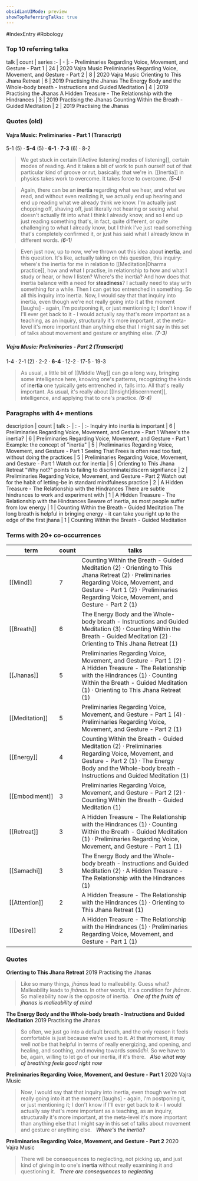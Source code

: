 ```yaml
---
obsidianUIMode: preview
showTopReferringTalks: true
---
```

#IndexEntry #Robology

### Top 10 referring talks
talk | count | series
:- | - |: -
<a data-href="Preliminaries Regarding Voice, Movement, and Gesture - Part 1" class="internal-link">Preliminaries Regarding Voice, Movement, and Gesture - Part 1</a> | 24 | <a data-href="2020 Vajra Music" class="internal-link">2020 Vajra Music</a>
<a data-href="Preliminaries Regarding Voice, Movement, and Gesture - Part 2" class="internal-link">Preliminaries Regarding Voice, Movement, and Gesture - Part 2</a> | 8 | <a data-href="2020 Vajra Music" class="internal-link">2020 Vajra Music</a>
<a data-href="Orienting to This Jhana Retreat" class="internal-link">Orienting to This Jhana Retreat</a> | 6 | <a data-href="2019 Practising the Jhanas" class="internal-link">2019 Practising the Jhanas</a>
<a data-href="The Energy Body and the Whole-body breath - Instructions and Guided Meditation" class="internal-link">The Energy Body and the Whole-body breath - Instructions and Guided Meditation</a> | 4 | <a data-href="2019 Practising the Jhanas" class="internal-link">2019 Practising the Jhanas</a>
<a data-href="A Hidden Treasure - The Relationship with the Hindrances" class="internal-link">A Hidden Treasure - The Relationship with the Hindrances</a> | 3 | <a data-href="2019 Practising the Jhanas" class="internal-link">2019 Practising the Jhanas</a>
<a data-href="Counting Within the Breath - Guided Meditation" class="internal-link">Counting Within the Breath - Guided Meditation</a> | 2 | <a data-href="2019 Practising the Jhanas" class="internal-link">2019 Practising the Jhanas</a>

### Quotes (old)
#### <a aria-label-position="top" aria-label="0301 Preliminaries Regarding Voice, Movement, and Gesture - Part 1" data-href="0301 Preliminaries Regarding Voice, Movement, and Gesture - Part 1" class="internal-link">Vajra Music: Preliminaries - Part 1 (Transcript)</a>
<span class="counts"><a aria-label-position="top" aria-label="0301 Preliminaries Regarding Voice, Movement, and Gesture - Part 1 > 5-1" data-href="0301 Preliminaries Regarding Voice, Movement, and Gesture - Part 1#5-1" class="internal-link">5-1</a> (5) · **<a aria-label-position="top" aria-label="0301 Preliminaries Regarding Voice, Movement, and Gesture - Part 1 > 5-4" data-href="0301 Preliminaries Regarding Voice, Movement, and Gesture - Part 1#5-4" class="internal-link">5-4</a>** (5) · **<a aria-label-position="top" aria-label="0301 Preliminaries Regarding Voice, Movement, and Gesture - Part 1 > 6-1" data-href="0301 Preliminaries Regarding Voice, Movement, and Gesture - Part 1#6-1" class="internal-link">6-1</a>** · **<a aria-label-position="top" aria-label="0301 Preliminaries Regarding Voice, Movement, and Gesture - Part 1 > 7-3" data-href="0301 Preliminaries Regarding Voice, Movement, and Gesture - Part 1#7-3" class="internal-link">7-3</a>** (6) · <a aria-label-position="top" aria-label="0301 Preliminaries Regarding Voice, Movement, and Gesture - Part 1 > 8-2" data-href="0301 Preliminaries Regarding Voice, Movement, and Gesture - Part 1#8-2" class="internal-link">8-2</a></span>

> We get stuck in certain [[Active listening|modes of listening]], certain modes of reading. And it takes a bit of work to push ourself out of that particular kind of groove or rut, basically, that we're in. [[Inertia]] in physics takes work to overcome. It takes force to overcome. _(<a aria-label-position="top" aria-label="0301 Preliminaries Regarding Voice, Movement, and Gesture - Part 1 > 5-4" data-href="0301 Preliminaries Regarding Voice, Movement, and Gesture - Part 1#5-4" class="internal-link">5-4</a>)_

> Again, there can be an <a data-href="inertia" class="internal-link">inertia</a> regarding what we hear, and what we read, and without even realizing it, we actually end up hearing and end up reading what we already think we know. I'm actually just chopping off, shaving off, just literally not hearing or seeing what doesn't actually fit into what I think I already know, and so I end up just reading something that's, in fact, quite different, or quite challenging to what I already know, but I think I've just read something that's completely confirmed it, or just has said what I already know in different words. _(<a aria-label-position="top" aria-label="0301 Preliminaries Regarding Voice, Movement, and Gesture - Part 1 > 6-1" data-href="0301 Preliminaries Regarding Voice, Movement, and Gesture - Part 1#6-1" class="internal-link">6-1</a>)_

> Even just now, up to now, we've thrown out this idea about <a data-href="inertia" class="internal-link">inertia</a>, and this question. It's like, actually taking on this question, this inquiry: where's the inertia for me in relation to [[Meditation|Dharma practice]], how and what I practise, in relationship to how and what I study or hear, or how I listen? Where's the inertia? And how does that inertia balance with a need for <a data-href="steadiness" class="internal-link">steadiness</a>? I actually need to stay with something for a while. Then I can get too entrenched in something. So all this inquiry into inertia. Now, I would say that that inquiry into inertia, even though we're not really going into it at the moment [laughs] - again, I'm postponing it, or just mentioning it; I don't know if I'll ever get back to it - I would actually say that's _more_ important as a teaching, as an inquiry, structurally it's more important, at the meta-level it's more important than anything else that I might say in this set of talks about movement and gesture or anything else. _(<a aria-label-position="top" aria-label="0301 Preliminaries Regarding Voice, Movement, and Gesture - Part 1 > 7-3" data-href="0301 Preliminaries Regarding Voice, Movement, and Gesture - Part 1#7-3" class="internal-link">7-3</a>)_

##### <a aria-label-position="top" aria-label="0302 Preliminaries Regarding Voice, Movement, and Gesture - Part 2" data-href="0302 Preliminaries Regarding Voice, Movement, and Gesture - Part 2" class="internal-link">Vajra Music: Preliminaries - Part 2 (Transcript)</a>
<span class="counts"><a aria-label-position="top" aria-label="0302 Preliminaries Regarding Voice, Movement, and Gesture - Part 2 > 1-4" data-href="0302 Preliminaries Regarding Voice, Movement, and Gesture - Part 2#1-4" class="internal-link">1-4</a> · <a aria-label-position="top" aria-label="0302 Preliminaries Regarding Voice, Movement, and Gesture - Part 2 > 2-1" data-href="0302 Preliminaries Regarding Voice, Movement, and Gesture - Part 2#2-1" class="internal-link">2-1</a> (2) · <a aria-label-position="top" aria-label="0302 Preliminaries Regarding Voice, Movement, and Gesture - Part 2 > 2-2" data-href="0302 Preliminaries Regarding Voice, Movement, and Gesture - Part 2#2-2" class="internal-link">2-2</a> · **<a aria-label-position="top" aria-label="0302 Preliminaries Regarding Voice, Movement, and Gesture - Part 2 > 6-4" data-href="0302 Preliminaries Regarding Voice, Movement, and Gesture - Part 2#6-4" class="internal-link">6-4</a>** · <a aria-label-position="top" aria-label="0302 Preliminaries Regarding Voice, Movement, and Gesture - Part 2 > 12-2" data-href="0302 Preliminaries Regarding Voice, Movement, and Gesture - Part 2#12-2" class="internal-link">12-2</a> · <a aria-label-position="top" aria-label="0302 Preliminaries Regarding Voice, Movement, and Gesture - Part 2 > 17-5" data-href="0302 Preliminaries Regarding Voice, Movement, and Gesture - Part 2#17-5" class="internal-link">17-5</a> · <a aria-label-position="top" aria-label="0302 Preliminaries Regarding Voice, Movement, and Gesture - Part 2 > 19-3" data-href="0302 Preliminaries Regarding Voice, Movement, and Gesture - Part 2#19-3" class="internal-link">19-3</a></span>

> As usual, a little bit of [[Middle Way]] can go a long way, bringing some intelligence here, knowing one's patterns, recognizing the kinds of <a data-href="inertia" class="internal-link">inertia</a> one typically gets entrenched in, falls into. All that's really important. As usual, it's really about [[Insight|discernment]], intelligence, and applying that to one's practice. _(<a aria-label-position="top" aria-label="0302 Preliminaries Regarding Voice, Movement, and Gesture - Part 2 > 6-4" data-href="0302 Preliminaries Regarding Voice, Movement, and Gesture - Part 2#6-4" class="internal-link">6-4</a>)_

### Paragraphs with 4+ mentions
description | count | talk
:- | : - | :-
<a aria-label-position="top" aria-label="Preliminaries Regarding Voice, Movement, and Gesture - Part 1 > Inquiry into inertia is important" data-href="Preliminaries Regarding Voice, Movement, and Gesture - Part 1#Inquiry into inertia is important" class="internal-link">Inquiry into inertia is important</a> | 6 | <a data-href="Preliminaries Regarding Voice, Movement, and Gesture - Part 1" class="internal-link">Preliminaries Regarding Voice, Movement, and Gesture - Part 1</a>
<a aria-label-position="top" aria-label="Preliminaries Regarding Voice, Movement, and Gesture - Part 1 > Wheres the inertia" data-href="Preliminaries Regarding Voice, Movement, and Gesture - Part 1#Where's the inertia" class="internal-link">Where&#x27;s the inertia?</a> | 6 | <a data-href="Preliminaries Regarding Voice, Movement, and Gesture - Part 1" class="internal-link">Preliminaries Regarding Voice, Movement, and Gesture - Part 1</a>
<a aria-label-position="top" aria-label="Preliminaries Regarding Voice, Movement, and Gesture - Part 1 > Example the concept of inertia" data-href="Preliminaries Regarding Voice, Movement, and Gesture - Part 1#Example the concept of inertia" class="internal-link">Example: the concept of &quot;inertia&quot;</a> | 5 | <a data-href="Preliminaries Regarding Voice, Movement, and Gesture - Part 1" class="internal-link">Preliminaries Regarding Voice, Movement, and Gesture - Part 1</a>
<a aria-label-position="top" aria-label="Preliminaries Regarding Voice, Movement, and Gesture - Part 1 > Seeing That Frees is often read too fast without doing the practices" data-href="Preliminaries Regarding Voice, Movement, and Gesture - Part 1#Seeing That Frees is often read too fast without doing the practices" class="internal-link">Seeing That Frees is often read too fast, without doing the practices</a> | 5 | <a data-href="Preliminaries Regarding Voice, Movement, and Gesture - Part 1" class="internal-link">Preliminaries Regarding Voice, Movement, and Gesture - Part 1</a>
<a aria-label-position="top" aria-label="Orienting to This Jhana Retreat > Watch out for inertia" data-href="Orienting to This Jhana Retreat#Watch out for inertia" class="internal-link">Watch out for inertia</a> | 5 | <a data-href="Orienting to This Jhana Retreat" class="internal-link">Orienting to This Jhana Retreat</a>
<a aria-label-position="top" aria-label="Preliminaries Regarding Voice, Movement, and Gesture - Part 2 > Why not points to failing to discriminate discern signifiance" data-href="Preliminaries Regarding Voice, Movement, and Gesture - Part 2#Why not points to failing to discriminate discern signifiance" class="internal-link">&quot;Why not?&quot; points to failing to discriminate/discern signifiance</a> | 2 | <a data-href="Preliminaries Regarding Voice, Movement, and Gesture - Part 2" class="internal-link">Preliminaries Regarding Voice, Movement, and Gesture - Part 2</a>
<a aria-label-position="top" aria-label="A Hidden Treasure - The Relationship with the Hindrances > Watch out for the habit of letting-be in standard mindfulness practice" data-href="A Hidden Treasure - The Relationship with the Hindrances#Watch out for the habit of letting-be in standard mindfulness practice" class="internal-link">Watch out for the habit of letting-be in standard mindfulness practice</a> | 2 | <a data-href="A Hidden Treasure - The Relationship with the Hindrances" class="internal-link">A Hidden Treasure - The Relationship with the Hindrances</a>
<a aria-label-position="top" aria-label="A Hidden Treasure - The Relationship with the Hindrances > There are subtle hindrances to work and experiment with" data-href="A Hidden Treasure - The Relationship with the Hindrances#There are subtle hindrances to work and experiment with" class="internal-link">There are subtle hindrances to work and experiment with</a> | 1 | <a data-href="A Hidden Treasure - The Relationship with the Hindrances" class="internal-link">A Hidden Treasure - The Relationship with the Hindrances</a>
<a aria-label-position="top" aria-label="Counting Within the Breath - Guided Meditation > Beware of inertia as most people suffer from low energy" data-href="Counting Within the Breath - Guided Meditation#Beware of inertia as most people suffer from low energy" class="internal-link">Beware of inertia, as most people suffer from low energy</a> | 1 | <a data-href="Counting Within the Breath - Guided Meditation" class="internal-link">Counting Within the Breath - Guided Meditation</a>
<a aria-label-position="top" aria-label="Counting Within the Breath - Guided Meditation > The long breath is helpful in bringing energy - it can take you right up to the edge of the first jhana" data-href="Counting Within the Breath - Guided Meditation#The long breath is helpful in bringing energy - it can take you right up to the edge of the first jhana" class="internal-link">The long breath is helpful in bringing energy - it can take you right up to the edge of the first jhana</a> | 1 | <a data-href="Counting Within the Breath - Guided Meditation" class="internal-link">Counting Within the Breath - Guided Meditation</a>

### Terms with 20+ co-occurrences
term | count | talks
-|-|-
[[Mind]] | 7 | <span class="counts"><a data-href="Counting Within the Breath - Guided Meditation" class="internal-link">Counting Within the Breath - Guided Meditation</a> (2) · <a data-href="Orienting to This Jhana Retreat" class="internal-link">Orienting to This Jhana Retreat</a> (2) · <a data-href="Preliminaries Regarding Voice, Movement, and Gesture - Part 1" class="internal-link">Preliminaries Regarding Voice, Movement, and Gesture - Part 1</a> (2) · <a data-href="Preliminaries Regarding Voice, Movement, and Gesture - Part 2" class="internal-link">Preliminaries Regarding Voice, Movement, and Gesture - Part 2</a> (1)</span> 
[[Breath]] | 6 | <span class="counts"><a data-href="The Energy Body and the Whole-body breath - Instructions and Guided Meditation" class="internal-link">The Energy Body and the Whole-body breath - Instructions and Guided Meditation</a> (3) · <a data-href="Counting Within the Breath - Guided Meditation" class="internal-link">Counting Within the Breath - Guided Meditation</a> (2) · <a data-href="Orienting to This Jhana Retreat" class="internal-link">Orienting to This Jhana Retreat</a> (1)</span> 
[[Jhanas]] | 5 | <span class="counts"><a data-href="Preliminaries Regarding Voice, Movement, and Gesture - Part 1" class="internal-link">Preliminaries Regarding Voice, Movement, and Gesture - Part 1</a> (2) · <a data-href="A Hidden Treasure - The Relationship with the Hindrances" class="internal-link">A Hidden Treasure - The Relationship with the Hindrances</a> (1) · <a data-href="Counting Within the Breath - Guided Meditation" class="internal-link">Counting Within the Breath - Guided Meditation</a> (1) · <a data-href="Orienting to This Jhana Retreat" class="internal-link">Orienting to This Jhana Retreat</a> (1)</span> 
[[Meditation]] | 5 | <span class="counts"><a data-href="Preliminaries Regarding Voice, Movement, and Gesture - Part 1" class="internal-link">Preliminaries Regarding Voice, Movement, and Gesture - Part 1</a> (4) · <a data-href="Preliminaries Regarding Voice, Movement, and Gesture - Part 2" class="internal-link">Preliminaries Regarding Voice, Movement, and Gesture - Part 2</a> (1)</span> 
[[Energy]] | 4 | <span class="counts"><a data-href="Counting Within the Breath - Guided Meditation" class="internal-link">Counting Within the Breath - Guided Meditation</a> (2) · <a data-href="Preliminaries Regarding Voice, Movement, and Gesture - Part 2" class="internal-link">Preliminaries Regarding Voice, Movement, and Gesture - Part 2</a> (1) · <a data-href="The Energy Body and the Whole-body breath - Instructions and Guided Meditation" class="internal-link">The Energy Body and the Whole-body breath - Instructions and Guided Meditation</a> (1)</span> 
[[Embodiment]] | 3 | <span class="counts"><a data-href="Preliminaries Regarding Voice, Movement, and Gesture - Part 2" class="internal-link">Preliminaries Regarding Voice, Movement, and Gesture - Part 2</a> (2) · <a data-href="Counting Within the Breath - Guided Meditation" class="internal-link">Counting Within the Breath - Guided Meditation</a> (1)</span> 
[[Retreat]] | 3 | <span class="counts"><a data-href="A Hidden Treasure - The Relationship with the Hindrances" class="internal-link">A Hidden Treasure - The Relationship with the Hindrances</a> (1) · <a data-href="Counting Within the Breath - Guided Meditation" class="internal-link">Counting Within the Breath - Guided Meditation</a> (1) · <a data-href="Preliminaries Regarding Voice, Movement, and Gesture - Part 1" class="internal-link">Preliminaries Regarding Voice, Movement, and Gesture - Part 1</a> (1)</span> 
[[Samadhi]] | 3 | <span class="counts"><a data-href="The Energy Body and the Whole-body breath - Instructions and Guided Meditation" class="internal-link">The Energy Body and the Whole-body breath - Instructions and Guided Meditation</a> (2) · <a data-href="A Hidden Treasure - The Relationship with the Hindrances" class="internal-link">A Hidden Treasure - The Relationship with the Hindrances</a> (1)</span> 
[[Attention]] | 2 | <span class="counts"><a data-href="A Hidden Treasure - The Relationship with the Hindrances" class="internal-link">A Hidden Treasure - The Relationship with the Hindrances</a> (1) · <a data-href="Orienting to This Jhana Retreat" class="internal-link">Orienting to This Jhana Retreat</a> (1)</span> 
[[Desire]] | 2 | <span class="counts"><a data-href="A Hidden Treasure - The Relationship with the Hindrances" class="internal-link">A Hidden Treasure - The Relationship with the Hindrances</a> (1) · <a data-href="Preliminaries Regarding Voice, Movement, and Gesture - Part 1" class="internal-link">Preliminaries Regarding Voice, Movement, and Gesture - Part 1</a> (1)</span> 

### Quotes
**<a data-href="Orienting to This Jhana Retreat" class="internal-link">Orienting to This Jhana Retreat</a>**
<span class="counts"><a data-href="2019 Practising the Jhanas" class="internal-link">2019 Practising the Jhanas</a></span>
> Like so many things, _jhānas_ lead to malleability. Guess what? Malleability leads to _jhānas._ In other words, it's a condition for _jhānas_. So malleability now is the opposite of inertia. &nbsp;&nbsp;<span class="counts">_<a aria-label-position="top" aria-label="Orienting to This Jhana Retreat > One of the fruits of jhanas is malleability of mind" data-href="Orienting to This Jhana Retreat#One of the fruits of jhanas is malleability of mind" class="internal-link">One of the fruits of jhanas is malleability of mind</a>_</span>

**<a data-href="The Energy Body and the Whole-body breath - Instructions and Guided Meditation" class="internal-link">The Energy Body and the Whole-body breath - Instructions and Guided Meditation</a>**
<span class="counts"><a data-href="2019 Practising the Jhanas" class="internal-link">2019 Practising the Jhanas</a></span>
> So often, we just go into a default breath, and the only reason it feels comfortable is just because we're used to it. At that moment, it may well _not_ be that helpful in terms of really energizing, and opening, and healing, and soothing, and moving towards _samādhi_. So we have to be, again, willing to let go of our inertia, if it's there. &nbsp;&nbsp;<span class="counts">_<a aria-label-position="top" aria-label="The Energy Body and the Whole-body breath - Instructions and Guided Meditation > Also what way of breathing feels good right now" data-href="The Energy Body and the Whole-body breath - Instructions and Guided Meditation#Also what way of breathing feels good right now" class="internal-link">Also what way of breathing feels good right now</a>_</span>

**<a data-href="Preliminaries Regarding Voice, Movement, and Gesture - Part 1" class="internal-link">Preliminaries Regarding Voice, Movement, and Gesture - Part 1</a>**
<span class="counts"><a data-href="2020 Vajra Music" class="internal-link">2020 Vajra Music</a></span>
> Now, I would say that that inquiry into inertia, even though we're not really going into it at the moment [laughs] - again, I'm postponing it, or just mentioning it; I don't know if I'll ever get back to it - I would actually say that's _more_ important as a teaching, as an inquiry, structurally it's more important, at the meta-level it's more important than anything else that I might say in this set of talks about movement and gesture or anything else. &nbsp;&nbsp;<span class="counts">_<a aria-label-position="top" aria-label="Preliminaries Regarding Voice, Movement, and Gesture - Part 1 > Wheres the inertia" data-href="Preliminaries Regarding Voice, Movement, and Gesture - Part 1#Where's the inertia" class="internal-link">Where&#x27;s the inertia?</a>_</span>

**<a data-href="Preliminaries Regarding Voice, Movement, and Gesture - Part 2" class="internal-link">Preliminaries Regarding Voice, Movement, and Gesture - Part 2</a>**
<span class="counts"><a data-href="2020 Vajra Music" class="internal-link">2020 Vajra Music</a></span>
> There will be consequences to neglecting, not picking up, and just kind of giving in to one's <a data-href="inertia" class="internal-link">inertia</a> without really examining it and questioning it. &nbsp;&nbsp;<span class="counts">_<a aria-label-position="top" aria-label="Preliminaries Regarding Voice, Movement, and Gesture - Part 2 > There are consequences to neglecting" data-href="Preliminaries Regarding Voice, Movement, and Gesture - Part 2#There are consequences to neglecting" class="internal-link">There are consequences to neglecting</a>_</span>


